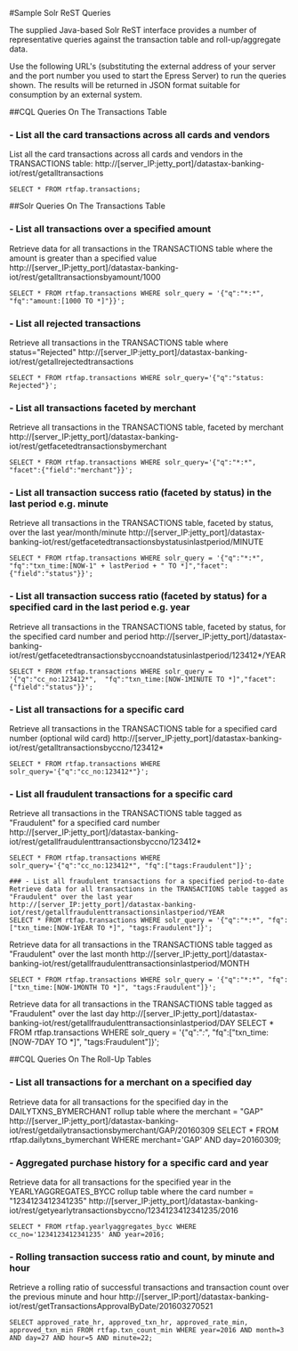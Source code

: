 #Sample Solr ReST Queries

The supplied Java-based Solr ReST interface provides a number of representative queries against the transaction table and roll-up/aggregate data.

Use the following URL's (substituting the external address of your server and the port number you used to start the Epress Server) to run the queries shown. The results will be returned in JSON format suitable for consumption by an external system.

##CQL Queries On The Transactions Table

### - List all the card transactions across all cards and vendors
List all the card transactions across all cards and vendors in the TRANSACTIONS table:
http://[server_IP:jetty_port]/datastax-banking-iot/rest/getalltransactions
```
SELECT * FROM rtfap.transactions;
```

##Solr Queries On The Transactions Table

### - List all transactions over a specified amount
Retrieve data for all transactions in the TRANSACTIONS table where the amount is greater than a specified value
http://[server_IP:jetty_port]/datastax-banking-iot/rest/getalltransactionsbyamount/1000
```
SELECT * FROM rtfap.transactions WHERE solr_query = '{"q":"*:*",  "fq":"amount:[1000 TO *]"}}';
```

### - List all rejected transactions
Retrieve all transactions in the TRANSACTIONS table where status="Rejected"
http://[server_IP:jetty_port]/datastax-banking-iot/rest/getallrejectedtransactions
```
SELECT * FROM rtfap.transactions WHERE solr_query='{"q":"status: Rejected"}';
```

### - List all transactions faceted by merchant
Retrieve all transactions in the TRANSACTIONS table, faceted by merchant
http://[server_IP:jetty_port]/datastax-banking-iot/rest/getfacetedtransactionsbymerchant
```
SELECT * FROM rtfap.transactions WHERE solr_query='{"q":"*:*", "facet":{"field":"merchant"}}';
```

### - List all transaction success ratio (faceted by status) in the last period e.g. minute
Retrieve all transactions in the TRANSACTIONS table, faceted by status, over the last year/month/minute
http://[server_IP:jetty_port]/datastax-banking-iot/rest/getfacetedtransactionsbystatusinlastperiod/MINUTE
```
SELECT * FROM rtfap.transactions WHERE solr_query = '{"q":"*:*",  "fq":"txn_time:[NOW-1" + lastPeriod + " TO *]","facet":{"field":"status"}}';
```

### - List all transaction success ratio (faceted by status) for a specified card in the last period e.g. year
Retrieve all transactions in the TRANSACTIONS table, faceted by status, for the specified card number and period
http://[server_IP:jetty_port]/datastax-banking-iot/rest/getfacetedtransactionsbyccnoandstatusinlastperiod/123412*/YEAR
```
SELECT * FROM rtfap.transactions WHERE solr_query = '{"q":"cc_no:123412*",  "fq":"txn_time:[NOW-1MINUTE TO *]","facet":{"field":"status"}}';
```

### - List all transactions for a specific card
Retrieve all transactions in the TRANSACTIONS table for a specified card number (optional wild card)
http://[server_IP:jetty_port]/datastax-banking-iot/rest/getalltransactionsbyccno/123412*
```
SELECT * FROM rtfap.transactions WHERE solr_query='{"q":"cc_no:123412*"}';
```

### - List all fraudulent transactions for a specific card
Retrieve all transactions in the TRANSACTIONS table tagged as "Fraudulent" for a specified card number
http://[server_IP:jetty_port]/datastax-banking-iot/rest/getallfraudulenttransactionsbyccno/123412*
```
SELECT * FROM rtfap.transactions WHERE solr_query='{"q":"cc_no:123412*", "fq":["tags:Fraudulent"]}';

### - List all fraudulent transactions for a specified period-to-date
Retrieve data for all transactions in the TRANSACTIONS table tagged as "Fraudulent" over the last year
http://[server_IP:jetty_port]/datastax-banking-iot/rest/getallfraudulenttransactionsinlastperiod/YEAR
SELECT * FROM rtfap.transactions WHERE solr_query = '{"q":"*:*", "fq":["txn_time:[NOW-1YEAR TO *]", "tags:Fraudulent"]}';
```

Retrieve data for all transactions in the TRANSACTIONS table tagged as "Fraudulent" over the last month
http://[server_IP:jetty_port]/datastax-banking-iot/rest/getallfraudulenttransactionsinlastperiod/MONTH
```
SELECT * FROM rtfap.transactions WHERE solr_query = '{"q":"*:*", "fq":["txn_time:[NOW-1MONTH TO *]", "tags:Fraudulent"]}';
```

Retrieve data for all transactions in the TRANSACTIONS table tagged as "Fraudulent" over the last day
http://[server_IP:jetty_port]/datastax-banking-iot/rest/getallfraudulenttransactionsinlastperiod/DAY
SELECT * FROM rtfap.transactions WHERE solr_query = '{"q":"*:*", "fq":["txn_time:[NOW-7DAY TO *]", "tags:Fraudulent"]}';

##CQL Queries On The Roll-Up Tables

### - List all transactions for a merchant on a specified day
Retrieve data for all transactions for the specified day in the DAILYTXNS_BYMERCHANT rollup table where the merchant = "GAP"
http://[server_IP:jetty_port]/datastax-banking-iot/rest/getdailytransactionsbymerchant/GAP/20160309
SELECT * FROM rtfap.dailytxns_bymerchant WHERE merchant='GAP' AND day=20160309;

### - Aggregated purchase history for a specific card and year
Retrieve data for all transactions for the specified year in the YEARLYAGGREGATES_BYCC rollup table where the card number = "1234123412341235"
http://[server_IP:jetty_port]/datastax-banking-iot/rest/getyearlytransactionsbyccno/1234123412341235/2016
```
SELECT * FROM rtfap.yearlyaggregates_bycc WHERE cc_no='1234123412341235' AND year=2016;
```

### - Rolling transaction success ratio and count, by minute and hour
Retrieve a rolling ratio of successful transactions and transaction count over the previous minute and hour
http://[server_IP:port]/datastax-banking-iot/rest/getTransactionsApprovalByDate/201603270521
```
SELECT approved_rate_hr, approved_txn_hr, approved_rate_min, approved_txn_min FROM rtfap.txn_count_min WHERE year=2016 AND month=3 AND day=27 AND hour=5 AND minute=22;
```


